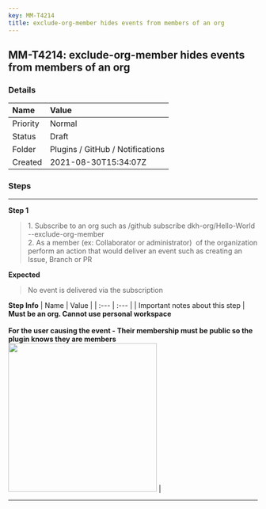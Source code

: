 ```yaml
---
key: MM-T4214
title: exclude-org-member hides events from members of an org
---
```


## MM-T4214: exclude-org-member hides events from members of an org

### Details

| Name     | Value                            |
| :------- | :------------------------------- |
| Priority | Normal                           |
| Status   | Draft                            |
| Folder   | Plugins / GitHub / Notifications |
| Created  | 2021-08-30T15:34:07Z             |

### Steps

<hr/>

**Step 1**

> <article>1. Subscribe to an org such as /github subscribe dkh-org/Hello-World --exclude-org-member<br />2. As a member (ex: Collaborator or administrator)  of the organization perform an action that would deliver an event such as creating an Issue, Branch or PR</article>

**Expected**

> <article>No event is delivered via the subscription</article>

**Step Info**
| Name | Value |
| :--- | :--- |
| Important notes about this step | <strong>Must be an org. Cannot use personal workspace</strong><br /><br /><strong>For the user causing the event - Their membership must be public so the plugin knows they are members</strong><br /><strong><img src="https://smartbear-tm4j-prod-us-west-2-attachment-rich-text.s3.us-west-2.amazonaws.com/embedded-f3277290f945470c4add5d21ef3dc7ca7b74388fc7152bfb6b99ae58c66a95a8-1645135406814-1645135406814.png" style="width:300px" class="fr-fic fr-fil fr-dib" /></strong> |

<hr/>
